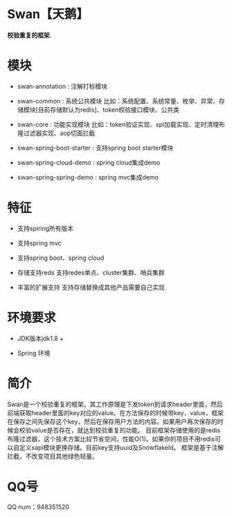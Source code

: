 Swan【天鹅】
================

#### 校验重复的框架.


# 模块
  * swan-annotation : 注解打标模块

  * swan-common : 系统公共模块 比如：系统配置、系统常量、枚举、异常、存储模块[目前存储默认为redis]、token校验接口模块、公共类
  
  * swan-core : 功能实现模块 比如：token验证实现、spi加载实现、定时清理布隆过滤器实现、aop切面拦截              

  * swan-spring-boot-starter : 支持spring boot starter模块
  
  * swan-spring-cloud-demo : spring cloud集成demo
  
  * swan-spring-spring-demo : spring mvc集成demo
 
#  特征
   
   *  支持spiring所有版本
   
   *  支持spring mvc
   
   *  支持spring boot、spring cloud
   
   *  存储支持reds 支持redes单点、cluster集群、哨兵集群
   
   *  丰富的扩展支持 支持存储替换成其他产品需要自己实现 

# 环境要求 

  * JDK版本jdk1.8 +
  
  * Spring 环境
  
# 简介 

  Swan是一个校验重复的框架。其工作原理是下发token到请求header里面，然后前端获取header里面的key对应的value。在方法保存的时候带key、value，框架在保存之间先保存这个key，然后在保存用户方法的内容。如果用户再次保存的时候会校验value是否存在，就达到校验重复的功能。
  目前框架存储使用的是redis 布隆过滤器，这个技术方案比较节省空间，性能O(1)。如果你的项目不用redis可以自定义sapi模块更换存储。目前key支持uuid及SnowflakeId。
  框架是基于注解拦截，不改变项目其他绿色轻量。
 
# QQ号
  QQ num：948351520
